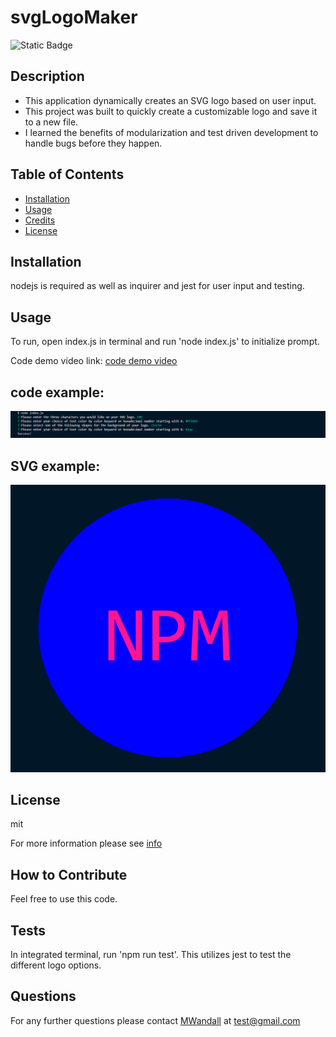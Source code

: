 # svgLogoMaker

  ![Static Badge](https://img.shields.io/badge/license-mit-green)


  ## Description

  - This application dynamically creates an SVG logo based on user input. 
  - This project was built to quickly create a customizable logo and save it to a new file.  
  - I learned the benefits of modularization and test driven development to handle bugs before they happen.

  ## Table of Contents
  
- [Installation](#installation)
- [Usage](#usage)
- [Credits](#credits)
- [License](#license)

## Installation

nodejs is required as well as inquirer and jest for user input and testing.

## Usage

To run, open index.js in terminal and run 'node index.js' to initialize prompt.

Code demo video link:
[code demo video](https://drive.google.com/file/d/1Ih4xrfyPk9hTVfH8evILmgdoXP7k8bsC/view)

code example:
-------

![code example](./img/image.png)


SVG example:
-------


![SVG example](./img/Screenshot%202023-10-17%20220033.png)






## License

mit

For more information please see [info](https://choosealicense.com/licenses/mit/)

## How to Contribute

Feel free to use this code.


## Tests

In integrated terminal, run 'npm run test'. This utilizes jest to test the different logo options. 

## Questions

For any further questions please contact [MWandall](https://github.com/MWandall) at [test@gmail.com](mailto:test@gmail.com)

